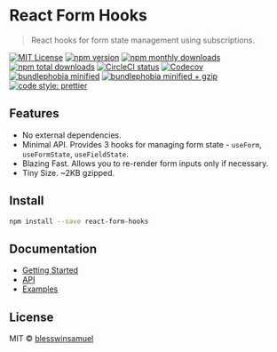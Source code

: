 # React Form Hooks

> React hooks for form state management using subscriptions.

[![MIT License](https://img.shields.io/github/license/blesswinsamuel/react-form-hooks.svg?style=flat-square)](https://github.com/blesswinsamuel/react-form-hooks/blob/master/LICENSE)
[![npm version](https://img.shields.io/npm/v/react-form-hooks.svg?style=flat-square)](https://www.npmjs.com/package/react-form-hooks)
[![npm monthly downloads](https://img.shields.io/npm/dm/react-form-hooks.svg?style=flat-square)](https://npmcharts.com/compare/react-form-hooks?minimal=true)
[![npm total downloads](https://img.shields.io/npm/dt/react-form-hooks.svg?style=flat-square)](https://npmcharts.com/compare/react-form-hooks?minimal=true)
[![CircleCI status](https://img.shields.io/circleci/project/github/blesswinsamuel/react-form-hooks/master.svg?style=flat-square)](https://circleci.com/gh/blesswinsamuel/react-form-hooks)
[![Codecov](https://img.shields.io/codecov/c/github/blesswinsamuel/react-form-hooks.svg?style=flat-square)](https://codecov.io/gh/blesswinsamuel/react-form-hooks)
[![bundlephobia minified](https://img.shields.io/bundlephobia/min/react-form-hooks.svg?style=flat-square)](https://bundlephobia.com/result?p=react-form-hooks)
[![bundlephobia minified + gzip](https://img.shields.io/bundlephobia/minzip/react-form-hooks.svg?style=flat-square)](https://bundlephobia.com/result?p=react-form-hooks)
[![code style: prettier](https://img.shields.io/badge/code_style-prettier-ff69b4.svg?style=flat-square)](https://github.com/prettier/prettier)

## Features

- No external dependencies.
- Minimal API. Provides 3 hooks for managing form state - `useForm`, `useFormState`, `useFieldState`.
- Blazing Fast. Allows you to re-render form inputs only if necessary.
- Tiny Size. ~2KB gzipped.

## Install

```bash
npm install --save react-form-hooks
```

## Documentation

- [Getting Started](https://react-form-hooks.netlify.com/getting-started)
- [API](https://react-form-hooks.netlify.com/api)
- [Examples](https://react-form-hooks.netlify.com/examples)

## License

MIT © [blesswinsamuel](https://github.com/blesswinsamuel)
